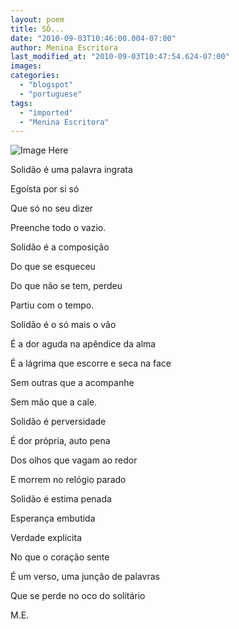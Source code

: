 ```yaml
---
layout: poem
title: SÓ...
date: "2010-09-03T10:46:00.004-07:00"
author: Menina Escritora
last_modified_at: "2010-09-03T10:47:54.624-07:00"
images: 
categories:
  - "blogspot"
  - "portuguese"
tags:
  - "imported"
  - "Menina Escritora"
---
```


![Image Here](http://3.bp.blogspot.com/_z_10QEMOdlA/TH-RamWfe7I/AAAAAAAAAJU/ccS-6ucid-A/s320/A-solidao.jpg)

Solidão é uma palavra ingrata

Egoísta por si só

Que só no seu dizer

Preenche todo o vazio.

Solidão é a composição

Do que se esqueceu 

Do que não se tem, perdeu

Partiu com o tempo.

Solidão é o só mais o vão

É a dor aguda na apêndice da alma

É a lágrima que escorre e seca na face

Sem outras que a acompanhe

Sem mão que a cale.

Solidão é perversidade

É dor própria, auto pena

Dos olhos que vagam ao redor

E morrem no relógio parado

Solidão é estima penada

Esperança embutida

Verdade explícita

No que o coração sente

É um verso, uma junção de palavras

Que se perde no oco do solitário

M.E.